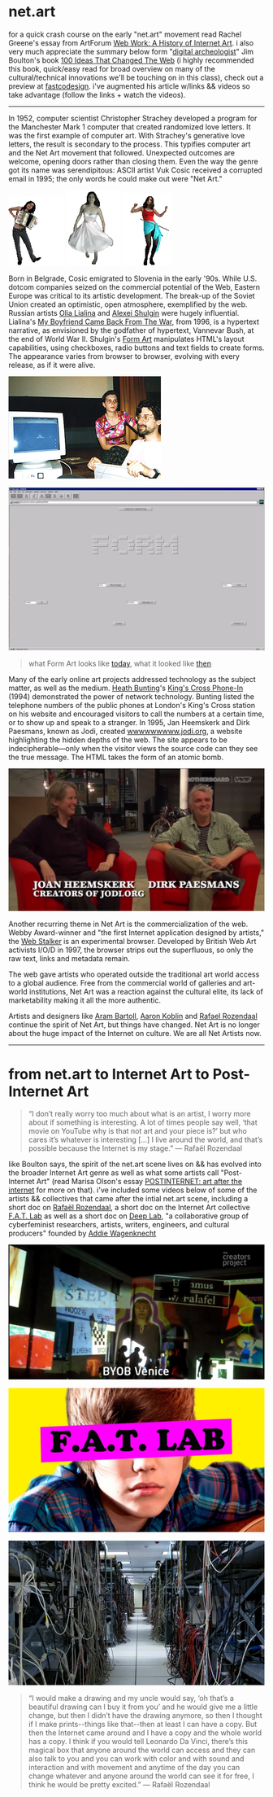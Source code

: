 # net.art

for a quick crash course on the early "net.art" movement read Rachel Greene's essay from ArtForum [Web Work: A History of Internet Art](webwork.pdf). i also very much appreciate the summary below form "[digital archeologist](http://digital-archaeology.org/)" Jim Boulton's book [100 Ideas That Changed The Web](https://www.amazon.com/100-Ideas-that-Changed-Web/dp/1780673701?tag=duckduckgo-d-20) (i highly recommended this book, quick/easy read for broad overview on many of the cultural/technical innovations we'll be touching on in this class), check out a preview at [fastcodesign](https://www.fastcompany.com/3034030/9-design-ideas-that-forever-changed-the-web#9). i've augmented his article w/links && videos so take advantage (follow the links + watch the videos).

-----

 In 1952, computer scientist Christopher Strachey developed a program for the Manchester Mark 1 computer that created randomized love letters. It was the first example of computer art. With Strachey's generative love letters, the result is secondary to the process. This typifies computer art and the Net Art movement that followed. Unexpected outcomes are welcome, opening doors rather than closing them. Even the way the genre got its name was serendipitous: ASCII artist Vuk Cosic received a corrupted email in 1995; the only words he could make out were "Net Art."

 ![olia lialina accordian gif](images/accordiol.gif)
 ![olia lialina dance gif](images/danceol.gif)
 ![olia lialina hula gif](images/hulaol.gif)

 Born in Belgrade, Cosic emigrated to Slovenia in the early '90s. While U.S. dotcom companies seized on the commercial potential of the Web, Eastern Europe was critical to its artistic development. The break-up of the Soviet Union created an optimistic, open atmosphere, exemplified by the web. Russian artists [Olia Lialina](http://art.teleportacia.org/olia.html) and [Alexei Shulgin](http://www.easylife.org/) were hugely influential. Lialina's [My Boyfriend Came Back From The War](http://www.teleportacia.org/war/war2.htm), from 1996, is a hypertext narrative, as envisioned by the godfather of hypertext, Vannevar Bush, at the end of World War II. Shulgin's [Form Art](http://www.c3.hu/collection/form/) manipulates HTML's layout capabilities, using checkboxes, radio buttons and text fields to create forms. The appearance varies from browser to browser, evolving with every release, as if it were alive.

 ![Olia Lialiana and Alexei Shulgin](images/olia_alexi.jpg)

 [![Form Art](images/form-art.png)](https://sites.rhizome.org/anthology/form-art.html)
 > what Form Art looks like [today](http://www.c3.hu/collection/form/), what it looked like [then](https://sites.rhizome.org/anthology/form-art.html)

 Many of the early online art projects addressed technology as the subject matter, as well as the medium. [Heath Bunting](http://irational.org/cgi-bin/cv2/temp.pl)'s [King's Cross Phone-In](http://www.irational.org/cybercafe/xrel.html) (1994) demonstrated the power of network technology. Bunting listed the telephone numbers of the public phones at London's King's Cross station on his website and encouraged visitors to call the numbers at a certain time, or to show up and speak to a stranger. In 1995, Jan Heemskerk and Dirk Paesmans, known as Jodi, created [wwwwwwwww.jodi.org](http://wwwwwwwww.jodi.org/), a website highlighting the hidden depths of the web. The site appears to be indecipherable—only when the visitor views the source code can they see the true message. The HTML takes the form of an atomic bomb.

 ![jodi.org documentary](images/jodi.png)

 Another recurring theme in Net Art is the commercialization of the web. Webby Award-winner and "the first Internet application designed by artists," the [Web Stalker](http://rhizome.org/editorial/2017/feb/17/iod-4-web-stalker/) is an experimental browser. Developed by British Web Art activists I/O/D in 1997, the browser strips out the superfluous, so only the raw text, links and metadata remain.

 The web gave artists who operated outside the traditional art world access to a global audience. Free from the commercial world of galleries and art-world institutions, Net Art was a reaction against the cultural elite, its lack of marketability making it all the more authentic.

 Artists and designers like [Aram Bartoll](http://www.datenform.de/), [Aaron Koblin](http://www.aaronkoblin.com/) and [Rafael Rozendaal](http://www.newrafael.com/) continue the spirit of Net Art, but things have changed. Net Art is no longer about the huge impact of the Internet on culture. We are all Net Artists now.

-----

# from net.art to Internet Art to Post-Internet Art

> “I don’t really worry too much about what is an artist, I worry more about if something is interesting. A lot of times people say well, ‘that movie on YouTube why is that not art and your piece is?’ but who cares it’s whatever is interesting [...] I live around the world, and that’s possible because the Internet is my stage.” — Rafaël Rozendaal

like Boulton says, the spirit of the net.art scene lives on && has evolved into the broader Internet Art genre as well as what some artists call "Post-Internet Art" (read Marisa Olson's essay [POSTINTERNET: art after the internet](POSTINTERNET_Art_After_the_Internet) for more on that). i've included some videos below of some of the artists && collectives that came after the intial net.art scene, including a short doc on [Rafaël Rozendaal](https://www.newrafael.com/), a short doc on the Internet Art collective [F.A.T. Lab](http://fffff.at/) as well as a short doc on [Deep Lab](http://www.deeplab.net/), "a collaborative group of cyberfeminist researchers, artists, writers, engineers, and cultural producers" founded by [Addie Wagenknecht](https://www.placesiveneverbeen.com/)

[![Rafaël Rozendaal](images/byob.png)](https://www.youtube.com/watch?v=q2PlTV-RvnE)

[![F.A.T. Lab](images/fatlab.jpg)](https://www.youtube.com/watch?v=-b0rlJvO1BQ)

[![Deep Lab](images/deeplab.jpg)](https://vimeo.com/116314844)


> “I would make a drawing and my uncle would say, ‘oh that’s a beautiful drawing can I buy it from you’ and he would give me a little change, but then I didn’t have the drawing anymore, so then I thought if I make prints--things like that--then at least I can have a copy. But then the Internet came around and I have a copy and the whole world has a copy. I think if you would tell Leonardo Da Vinci, there’s this magical box that anyone around the world can access and they can also talk to you and you can work with color and with sound and interaction and with movement and anytime of the day you can change whatever and anyone around the world can see it for free, I think he would be pretty excited.”
— Rafaël Rozendaal
